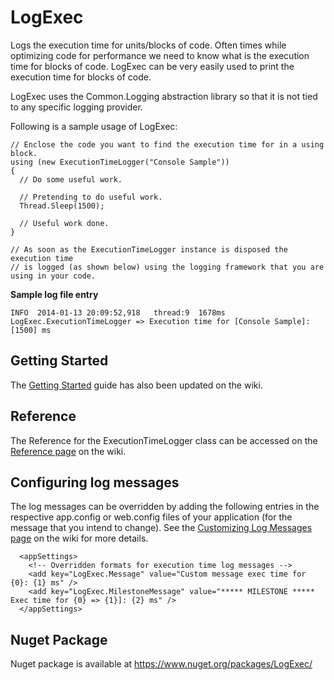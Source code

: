 LogExec
=======

Logs the execution time for units/blocks of code. Often times while optimizing code for performance we need to know what is the execution time for blocks of code. LogExec can be very easily used to print the execution time for blocks of code.

LogExec uses the Common.Logging abstraction library so that it is not tied to any specific logging provider.

Following is a sample usage of LogExec:

    // Enclose the code you want to find the execution time for in a using block.
    using (new ExecutionTimeLogger("Console Sample"))
    {
      // Do some useful work.
  
      // Pretending to do useful work.
      Thread.Sleep(1500);
  
      // Useful work done.
    }
    
    // As soon as the ExecutionTimeLogger instance is disposed the execution time 
    // is logged (as shown below) using the logging framework that you are using in your code.

**Sample log file entry**
```
INFO  2014-01-13 20:09:52,918   thread:9  1678ms LogExec.ExecutionTimeLogger => Execution time for [Console Sample]: [1500] ms
```

## Getting Started
The [Getting Started](https://github.com/chai-deshpande/LogExec/wiki/Getting-Started) guide has also been updated on the wiki.

## Reference
The Reference for the ExecutionTimeLogger class can be accessed on the [Reference page](https://github.com/chai-deshpande/LogExec/wiki/Reference) on the wiki.

## Configuring log messages
The log messages can be overridden by adding the following entries in the respective app.config or web.config files of your application (for the message that you intend to change). See the [Customizing Log Messages page](https://github.com/chai-deshpande/LogExec/wiki/Customizing-Log-Messages) on the wiki for more details.

```
  <appSettings>
    <!-- Overridden formats for execution time log messages -->
    <add key="LogExec.Message" value="Custom message exec time for {0}: {1} ms" />
    <add key="LogExec.MilestoneMessage" value="***** MILESTONE ***** Exec time for {0} => {1}]: {2} ms" />
  </appSettings>
```

## Nuget Package
Nuget package is available at https://www.nuget.org/packages/LogExec/
